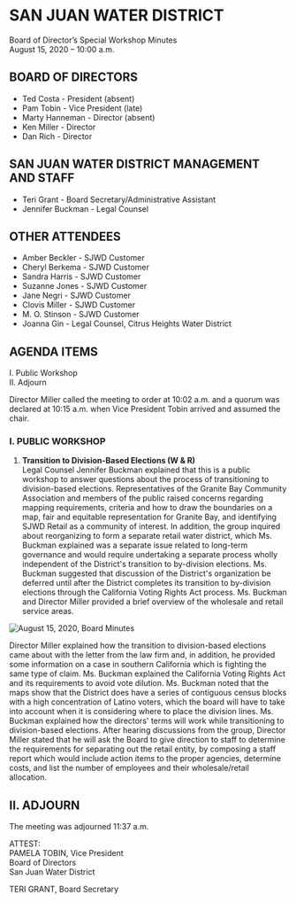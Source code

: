 <!-- Page 1 -->
# SAN JUAN WATER DISTRICT
Board of Director’s Special Workshop Minutes  
August 15, 2020 – 10:00 a.m.

## BOARD OF DIRECTORS
- Ted Costa - President (absent)  
- Pam Tobin - Vice President (late)  
- Marty Hanneman - Director (absent)  
- Ken Miller - Director  
- Dan Rich - Director  

## SAN JUAN WATER DISTRICT MANAGEMENT AND STAFF
- Teri Grant - Board Secretary/Administrative Assistant  
- Jennifer Buckman - Legal Counsel  

## OTHER ATTENDEES
- Amber Beckler - SJWD Customer  
- Cheryl Berkema - SJWD Customer  
- Sandra Harris - SJWD Customer  
- Suzanne Jones - SJWD Customer  
- Jane Negri - SJWD Customer  
- Clovis Miller - SJWD Customer  
- M. O. Stinson - SJWD Customer  
- Joanna Gin - Legal Counsel, Citrus Heights Water District  

## AGENDA ITEMS
I. Public Workshop  
II. Adjourn  

Director Miller called the meeting to order at 10:02 a.m. and a quorum was declared at 10:15 a.m. when Vice President Tobin arrived and assumed the chair.

### I. PUBLIC WORKSHOP
1. **Transition to Division-Based Elections (W & R)**  
   Legal Counsel Jennifer Buckman explained that this is a public workshop to answer questions about the process of transitioning to division-based elections. Representatives of the Granite Bay Community Association and members of the public raised concerns regarding mapping requirements, criteria and how to draw the boundaries on a map, fair and equitable representation for Granite Bay, and identifying SJWD Retail as a community of interest. In addition, the group inquired about reorganizing to form a separate retail water district, which Ms. Buckman explained was a separate issue related to long-term governance and would require undertaking a separate process wholly independent of the District's transition to by-division elections. Ms. Buckman suggested that discussion of the District's organization be deferred until after the District completes its transition to by-division elections through the California Voting Rights Act process. Ms. Buckman and Director Miller provided a brief overview of the wholesale and retail service areas.
<!-- Page 2 -->
![August 15, 2020, Board Minutes](https://via.placeholder.com/768x993.png?text=August+15%2C+2020%2C+Board+Minutes)

Director Miller explained how the transition to division-based elections came about with the letter from the law firm and, in addition, he provided some information on a case in southern California which is fighting the same type of claim. Ms. Buckman explained the California Voting Rights Act and its requirements to avoid vote dilution. Ms. Buckman noted that the maps show that the District does have a series of contiguous census blocks with a high concentration of Latino voters, which the board will have to take into account when it is considering where to place the division lines. Ms. Buckman explained how the directors' terms will work while transitioning to division-based elections. After hearing discussions from the group, Director Miller stated that he will ask the Board to give direction to staff to determine the requirements for separating out the retail entity, by composing a staff report which would include action items to the proper agencies, determine costs, and list the number of employees and their wholesale/retail allocation.

## II. ADJOURN

The meeting was adjourned 11:37 a.m.

ATTEST:  
PAMELA TOBIN, Vice President  
Board of Directors  
San Juan Water District  

TERI GRANT, Board Secretary  
